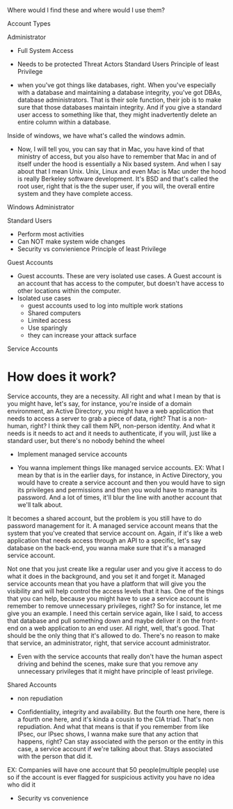 Where would I find these and where would I use them?


Account Types


Administrator
- Full System Access

- Needs to be protected
 Threat Actors
 Standard Users
 Principle of least Privilege
 
 - when you've got things like databases, right. When you've especially with a database and maintaining a database integrity, you've got DBAs, database administrators. That is their sole function, their job is to make sure that those databases maintain integrity. And if you give a standard user access to something like that, they might inadvertently delete an entire column within a database.   


Inside of windows, we have what's called the windows admin. 

- Now, I will tell you, you can say that in Mac, you have kind of that ministry of access, but you also have to remember that Mac in and of itself under the hood is essentially a Nix based system. And when I say about that I mean Unix. Unix, Linux and even Mac is Mac under the hood is really Berkeley software development. It's BSD and that's called the root user, right that is the the super user, if you will, the overall entire system and they have complete access.

Windows Administrator


Standard Users
- Perform most activities 
- Can NOT make system wide changes
- Security vs convienience
Principle of least Privilege


Guest Accounts
- Guest accounts. These are very isolated use cases. A Guest account is an account that has access to the computer, but doesn't have access to other locations within the computer.
- Isolated use cases
    - guest accounts used to log into multiple work stations
    - Shared computers
    - Limited access
    - Use sparingly
    - they can increase your attack surface


Service Accounts

# How does it work?

Service accounts, they are a necessity. All right and what I mean by that is you might have, let's say, for instance, you're inside of a domain environment, an Active Directory, you might have a web application that needs to access a server to grab a piece of data, right? That is a non-human, right? I think they call them NPI, non-person identity. And what it needs is it needs to act and it needs to authenticate, if you will, just like a standard user, but there's no nobody behind the wheel

- Implement managed service accounts 

- You wanna implement things like managed service accounts. 
EX: What I mean by that is in the earlier days, for instance, in Active Directory, you would have to create a service account and then you would have to sign its privileges and permissions and then you would have to manage its password. And a lot of times, it'll blur the line with another account that we'll talk about. 

It becomes a shared account, but the problem is you still have to do password management for it. A managed service account means that the system that you've created that service account on. Again, if it's like a web application that needs access through an API to a specific, let's say database on the back-end, you wanna make sure that it's a managed service account. 

Not one that you just create like a regular user and you give it access to do what it does in the background, and you set it and forget it. Managed service accounts mean that you have a platform that will give you the visibility and will help control the access levels that it has. One of the things that you can help, because you might have to use a service account is remember to remove unnecessary privileges, right? So for instance, let me give you an example. I need this certain service again, like I said, to access that database and pull something down and maybe deliver it on the front-end on a web application to an end user. All right, well, that's good. That should be the only thing that it's allowed to do. There's no reason to make that service, an administrator, right, that service account administrator.

- Even with the service accounts that really don't have the human aspect driving and behind the scenes, make sure that you remove any unnecessary privileges that it might have principle of least privilege. 


Shared Accounts

- non repudiation

- Confidentiality, integrity and availability. But the fourth one here, there is a fourth one here, and it's kinda a cousin to the CIA triad. That's non repudiation. And what that means is that if you remember from like IPsec, our IPsec shows, I wanna make sure that any action that happens, right? Can stay associated with the person or the entity in this case, a service account if we're talking about that. Stays associated with the person that did it.

EX: Companies will have one account that 50 people(multiple people) use so if the account is ever flagged for suspicious activity you have no idea who did it

- Security vs convenience





